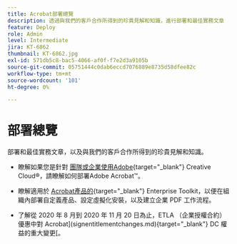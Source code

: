 ```yaml
---
title: Acrobat部署總覽
description: 透過與我們的客戶合作所得到的珍貴見解和知識，進行部署和最佳實務文章
feature: Deploy
role: Admin
level: Intermediate
jira: KT-6862
thumbnail: KT-6862.jpg
exl-id: 571db5c8-bac5-4066-af0f-f7e2d3a9105b
source-git-commit: 05751444c0dab6eccd7076889e8735d58dfee82c
workflow-type: tm+mt
source-wordcount: '101'
ht-degree: 0%

---
```


# 部署總覽

部署和最佳實務文章，以及與我們的客戶合作所得到的珍貴見解和知識。

* 瞭解如果您是針對 [團隊或企業使用Adobe](https://helpx.adobe.com/enterprise/using/deploying-acrobat.html){target="_blank"} Creative Cloud®，請瞭解如何部署Adobe Acrobat™。

* 瞭解適用於 [Acrobat產品的](https://www.adobe.com/devnet-docs/acrobatetk/index.html){target="_blank"} Enterprise Toolkit，以便在組織內部署自定義產品、設定虛擬化安裝，以及建立企業 PDF 工作流程。

* 了解從 2020 年 8 月到 2020 年 11 月 20 日為止，ETLA （企業授權合約） 優惠中對 Acrobat](signentitlementchanges.md){target="_blank"} DC 權益的重大變更[。
